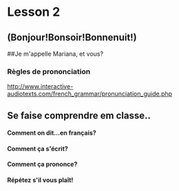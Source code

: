 # Lesson 2

## (Bonjour!Bonsoir!Bonnenuit!) 
##Je m'appelle Mariana, et vous?



### Règles de prononciation
http://www.interactive-audiotexts.com/french_grammar/pronunciation_guide.php

## Se faise comprendre em classe..
#### Comment on dit...en français?
#### Comment ça s'écrit?
#### Comment ça prononce?
#### Répétez s'il vous plaît!

